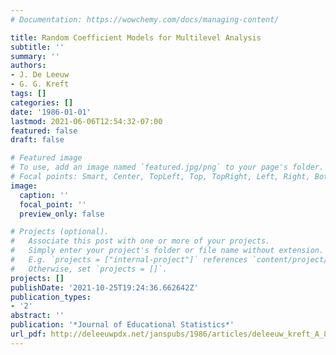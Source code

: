 ```yaml
---
# Documentation: https://wowchemy.com/docs/managing-content/

title: Random Coefficient Models for Multilevel Analysis
subtitle: ''
summary: ''
authors:
- J. De Leeuw
- G. G. Kreft
tags: []
categories: []
date: '1986-01-01'
lastmod: 2021-06-06T12:54:32-07:00
featured: false
draft: false

# Featured image
# To use, add an image named `featured.jpg/png` to your page's folder.
# Focal points: Smart, Center, TopLeft, Top, TopRight, Left, Right, BottomLeft, Bottom, BottomRight.
image:
  caption: ''
  focal_point: ''
  preview_only: false

# Projects (optional).
#   Associate this post with one or more of your projects.
#   Simply enter your project's folder or file name without extension.
#   E.g. `projects = ["internal-project"]` references `content/project/deep-learning/index.md`.
#   Otherwise, set `projects = []`.
projects: []
publishDate: '2021-10-25T19:24:36.662642Z'
publication_types:
- '2'
abstract: ''
publication: '*Journal of Educational Statistics*'
url_pdf: http://deleeuwpdx.net/janspubs/1986/articles/deleeuw_kreft_A_86.pdf
---
```

